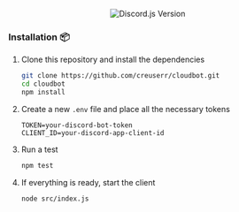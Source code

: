 <p align="center">
  <img alt="Discord.js Version" src="https://img.shields.io/badge/Discord.JS-14.15.3-7289DA?style=for-the-badge&logo=discord&logoColor=white">
</p>

### Installation :package:
1. Clone this repository and install the dependencies
   ```sh
   git clone https://github.com/creuserr/cloudbot.git
   cd cloudbot
   npm install
   ```
2. Create a new `.env` file and place all the necessary tokens
   ```env
   TOKEN=your-discord-bot-token
   CLIENT_ID=your-discord-app-client-id
   ```
3. Run a test
   ```sh
   npm test
   ```
4. If everything is ready, start the client
   ```sh
   node src/index.js
   ```
